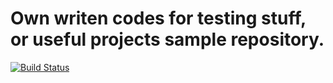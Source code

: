 # Own writen codes for testing stuff, or useful projects sample repository.

[![Build Status](https://travis-ci.org/Beatlegger/Transmission.NetCore.svg?branch=master)](http://www.google.com)
